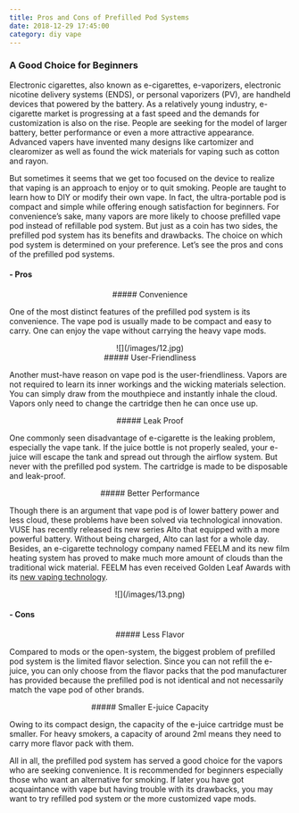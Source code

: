 ```yaml
---
title: Pros and Cons of Prefilled Pod Systems
date: 2018-12-29 17:45:00
category: diy vape
---
```


### A Good Choice for Beginners

Electronic cigarettes, also known as e-cigarettes, e-vaporizers, electronic nicotine delivery systems (ENDS), or personal vaporizers (PV), are handheld devices that powered by the battery. As a relatively young industry, e-cigarette market is progressing at a fast speed and the demands for customization is also on the rise. People are seeking for the model of larger battery, better performance or even a more attractive appearance. Advanced vapers have invented many designs like cartomizer and clearomizer as well as found the wick materials for vaping such as cotton and rayon.

But sometimes it seems that we get too focused on the device to realize that vaping is an approach to enjoy or to quit smoking. People are taught to learn how to DIY or modify their own vape. In fact, the ultra-portable pod is compact and simple while offering enough satisfaction for beginners. For convenience’s sake, many vapors are more likely to choose prefilled vape pod instead of refillable pod system. But just as a coin has two sides, the prefilled pod system has its benefits and drawbacks. The choice on which pod system is determined on your preference. Let’s see the pros and cons of the prefilled pod systems.

#### - Pros

<center>
##### Convenience
</center>

One of the most distinct features of the prefilled pod system is its convenience. The vape pod is usually made to be compact and easy to carry. One can enjoy the vape without carrying the heavy vape mods.

<center>
![](/images/12.jpg)
</center>
<!-- more -->
<center>
##### User-Friendliness
</center>

Another must-have reason on vape pod is the user-friendliness. Vapors are not required to learn its inner workings and the wicking materials selection. You can simply draw from the mouthpiece and instantly inhale the cloud. Vapors only need to change the cartridge then he can once use up.

<center>
##### Leak Proof
</center>

One commonly seen disadvantage of e-cigarette is the leaking problem, especially the vape tank. If the juice bottle is not properly sealed, your e-juice will escape the tank and spread out through the airflow system. But never with the prefilled pod system. The cartridge is made to be disposable and leak-proof.

<center>
##### Better Performance
</center>

Though there is an argument that vape pod is of lower battery power and less cloud, these problems have been solved via technological innovation. VUSE has recently released its new series Alto that equipped with a more powerful battery. Without being charged, Alto can last for a whole day. Besides, an e-cigarette technology company named FEELM and its new film heating system has proved to make much more amount of clouds than the traditional wick material. FEELM has even received Golden Leaf Awards with its [new vaping technology]( http://www.feelmtech.com/).

<center>
![](/images/13.png)
</center>

#### - Cons

<center>
##### Less Flavor 
</center>

Compared to mods or the open-system, the biggest problem of prefilled pod system is the limited flavor selection. Since you can not refill the e-juice, you can only choose from the flavor packs that the pod manufacturer has provided because the prefilled pod is not identical and not necessarily match the vape pod of other brands.

<center>
##### Smaller E-juice Capacity
</center>

Owing to its compact design, the capacity of the e-juice cartridge must be smaller. For heavy smokers, a capacity of around 2ml means they need to carry more flavor pack with them.

All in all, the prefilled pod system has served a good choice for the vapors who are seeking convenience. It is recommended for beginners especially those who want an alternative for smoking. If later you have got acquaintance with vape but having trouble with its drawbacks, you may want to try refilled pod system or the more customized vape mods.